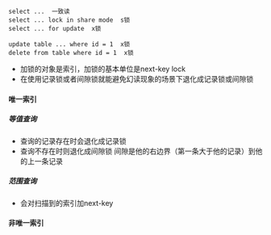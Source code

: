 
```
select ...  一致读
select ... lock in share mode  s锁
select ... for update  x锁

update table ... where id = 1  x锁
delete from table where id = 1  x锁
```

- 加锁的对象是索引，加锁的基本单位是next-key lock
- 在使用记录锁或者间隙锁就能避免幻读现象的场景下退化成记录锁或间隙锁

#### 唯一索引
##### 等值查询
- 查询的记录存在时会退化成记录锁
- 查询不存在时则退化成间隙锁 间隙是他的右边界（第一条大于他的记录）到他的上一条记录
##### 范围查询
- 会对扫描到的索引加next-key

#### 非唯一索引
